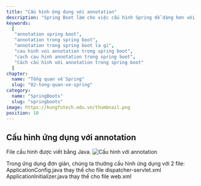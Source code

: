 ```yaml
---
title: "Cấu hình ứng dụng với annotation"
description: "Spring Boot làm cho việc cấu hình Spring dễ dàng hơn với tính năng cấu hình tự động của nó. Các tính năng này phần lớn được sử dụng thông qua các annotation mà Spring Boot cung cấp."
keywords:
  [
   "annotation spring boot",
   "annotation trong spring boot",
   "annotation trong spring boot la gi",
   "cau hinh voi annotation trong spring boot",
   "cach cau hinh annotation trong spring boot",
   "Cách cấu hình với annotation trong spring boot"
  ]
chapter:
  name: "Tổng quan về Spring"
  slug: "02-tong-quan-ve-spring"
category:
  name: "SpringBoots"
  slug: "springboots"
image: https://kungfutech.edu.vn/thumbnail.png
position: 10
---
```

## Cấu hình ứng dụng với annotation
File cấu hình được viết bằng Java.
![Cấu hình với annotation](https://1.bp.blogspot.com/--eznRAejmeU/Xg7OMuaI7sI/AAAAAAAAAcM/Sar8unNRwV0Asztxv8B7I-YWoZj3PBY5gCLcBGAsYHQ/s400/Screen%2BShot%2B2020-01-03%2Bat%2B12.12.29%2BPM.png)

Trong ứng dụng đơn giản, chúng ta thường cấu hình ứng dụng với 2 file:
ApplicationConfig.java thay thế cho file dispatcher-servlet.xml
ApplicationInitializer.java thay thế cho file web.xml
